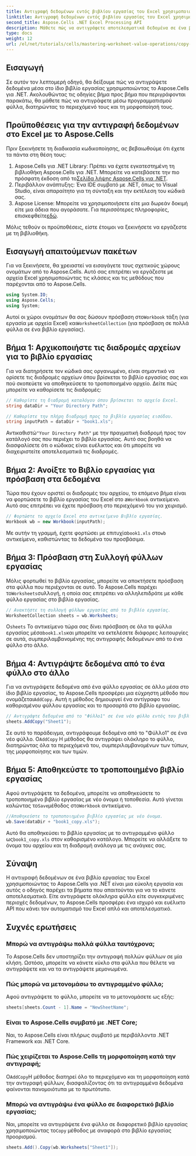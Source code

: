 ```yaml
---
title: Αντιγραφή δεδομένων εντός βιβλίου εργασίας του Excel χρησιμοποιώντας το Aspose.Cells για .NET
linktitle: Αντιγραφή δεδομένων εντός βιβλίου εργασίας του Excel χρησιμοποιώντας το Aspose.Cells για .NET
second_title: Aspose.Cells .NET Excel Processing API
description: Μάθετε πώς να αντιγράφετε αποτελεσματικά δεδομένα σε ένα βιβλίο εργασίας του Excel χρησιμοποιώντας το Aspose.Cells για .NET. Ακολουθήστε αυτόν τον οδηγό βήμα προς βήμα για να αντιγράψετε εύκολα φύλλα, να μεταφέρετε δεδομένα και να διαχειριστείτε εύκολα αρχεία Excel.
type: docs
weight: 12
url: /el/net/tutorials/cells/mastering-worksheet-value-operations/copy-data-within-excel-workbook/
---
```

## Εισαγωγή

Σε αυτόν τον λεπτομερή οδηγό, θα δείξουμε πώς να αντιγράψετε δεδομένα μέσα στο ίδιο βιβλίο εργασίας χρησιμοποιώντας το Aspose.Cells για .NET. Ακολουθώντας τις οδηγίες βήμα προς βήμα που περιγράφονται παρακάτω, θα μάθετε πώς να αντιγράφετε μέσω προγραμματισμού φύλλα, διατηρώντας το περιεχόμενό τους και τη μορφοποίησή τους.

## Προϋποθέσεις για την αντιγραφή δεδομένων στο Excel με το Aspose.Cells

Πριν ξεκινήσετε τη διαδικασία κωδικοποίησης, ας βεβαιωθούμε ότι έχετε τα πάντα στη θέση τους:

1. Aspose.Cells για .NET Library: Πρέπει να έχετε εγκατεστημένη τη βιβλιοθήκη Aspose.Cells για .NET. Μπορείτε να κατεβάσετε την πιο πρόσφατη έκδοση από το[Σελίδα λήψης Aspose.Cells για .NET](https://releases.aspose.com/cells/net/).
2. Περιβάλλον ανάπτυξης: Ένα IDE συμβατό με .NET, όπως το Visual Studio, είναι απαραίτητο για τη σύνταξη και την εκτέλεση του κώδικά σας.
3.  Aspose License: Μπορείτε να χρησιμοποιήσετε είτε μια δωρεάν δοκιμή είτε μια άδεια που αγοράσατε. Για περισσότερες πληροφορίες, επισκεφθείτε[εδώ](https://purchase.aspose.com/temporary-license/).

Μόλις τεθούν οι προϋποθέσεις, είστε έτοιμοι να ξεκινήσετε να εργάζεστε με τη βιβλιοθήκη.

## Εισαγωγή απαιτούμενων πακέτων

Για να ξεκινήσετε, θα χρειαστεί να εισαγάγετε τους σχετικούς χώρους ονομάτων από το Aspose.Cells. Αυτό σας επιτρέπει να εργάζεστε με αρχεία Excel χρησιμοποιώντας τις κλάσεις και τις μεθόδους που παρέχονται από το Aspose.Cells.

```csharp
using System.IO;
using Aspose.Cells;
using System;
```

 Αυτοί οι χώροι ονομάτων θα σας δώσουν πρόσβαση στο`Workbook` τάξη (για εργασία με αρχεία Excel) και`WorksheetCollection` (για πρόσβαση σε πολλά φύλλα σε ένα βιβλίο εργασίας).

## Βήμα 1: Αρχικοποιήστε τις διαδρομές αρχείων για το βιβλίο εργασίας

Για να διατηρήσετε τον κώδικά σας οργανωμένο, είναι σημαντικό να ορίσετε τις διαδρομές αρχείων όπου βρίσκεται το βιβλίο εργασίας σας και πού σκοπεύετε να αποθηκεύσετε το τροποποιημένο αρχείο. Δείτε πώς μπορείτε να καθορίσετε τις διαδρομές:

```csharp
// Καθορίστε τη διαδρομή καταλόγου όπου βρίσκεται το αρχείο Excel.
string dataDir = "Your Directory Path";

// Καθορίστε την πλήρη διαδρομή προς το βιβλίο εργασίας εισόδου.
string inputPath = dataDir + "book1.xls";
```

 Αντικαθιστώ`"Your Directory Path"` με την πραγματική διαδρομή προς τον κατάλογό σας που περιέχει το βιβλίο εργασίας. Αυτό σας βοηθά να διασφαλίσετε ότι ο κώδικας είναι ευέλικτος και ότι μπορείτε να διαχειριστείτε αποτελεσματικά τις διαδρομές.

## Βήμα 2: Ανοίξτε το Βιβλίο εργασίας για πρόσβαση στα δεδομένα

 Τώρα που έχουν οριστεί οι διαδρομές του αρχείου, το επόμενο βήμα είναι να φορτώσετε το βιβλίο εργασίας του Excel στο a`Workbook` αντικείμενο. Αυτό σας επιτρέπει να έχετε πρόσβαση στο περιεχόμενό του για χειρισμό.

```csharp
// Φορτώστε το αρχείο Excel στο αντικείμενο Βιβλίο εργασίας.
Workbook wb = new Workbook(inputPath);
```

 Με αυτήν τη γραμμή, έχετε φορτώσει με επιτυχία`book1.xls` στο`wb` αντικείμενο, καθιστώντας τα δεδομένα του προσβάσιμα.

## Βήμα 3: Πρόσβαση στη Συλλογή φύλλων εργασίας

 Μόλις φορτωθεί το βιβλίο εργασίας, μπορείτε να αποκτήσετε πρόσβαση στα φύλλα που περιέχονται σε αυτό. Το Aspose.Cells παρέχει το`Worksheets`συλλογή, η οποία σας επιτρέπει να αλληλεπιδράτε με κάθε φύλλο εργασίας στο βιβλίο εργασίας.

```csharp
// Ανακτήστε τη συλλογή φύλλων εργασίας από το βιβλίο εργασίας.
WorksheetCollection sheets = wb.Worksheets;
```

 Ο`sheets` Το αντικείμενο τώρα σας δίνει πρόσβαση σε όλα τα φύλλα εργασίας μέσα`book1.xls`και μπορείτε να εκτελέσετε διάφορες λειτουργίες σε αυτά, συμπεριλαμβανομένης της αντιγραφής δεδομένων από το ένα φύλλο στο άλλο.

## Βήμα 4: Αντιγράψτε δεδομένα από το ένα φύλλο στο άλλο

 Για να αντιγράψετε δεδομένα από ένα φύλλο εργασίας σε άλλο μέσα στο ίδιο βιβλίο εργασίας, το Aspose.Cells προσφέρει μια εύχρηστη μέθοδο που ονομάζεται`AddCopy`. Αυτή η μέθοδος δημιουργεί ένα αντίγραφο του καθορισμένου φύλλου εργασίας και το προσαρτά στο βιβλίο εργασίας.

```csharp
// Αντιγράψτε δεδομένα από το "Φύλλο1" σε ένα νέο φύλλο εντός του βιβλίου εργασίας.
sheets.AddCopy("Sheet1");
```

 Σε αυτό το παράδειγμα, αντιγράφουμε δεδομένα από το "Φύλλο1" σε ένα νέο φύλλο. Ο`AddCopy` Η μέθοδος θα αντιγράψει ολόκληρο το φύλλο, διατηρώντας όλα τα περιεχόμενά του, συμπεριλαμβανομένων των τύπων, της μορφοποίησης και των τιμών.

## Βήμα 5: Αποθηκεύστε το τροποποιημένο βιβλίο εργασίας

 Αφού αντιγράψετε τα δεδομένα, μπορείτε να αποθηκεύσετε το τροποποιημένο βιβλίο εργασίας με νέο όνομα ή τοποθεσία. Αυτό γίνεται καλώντας το`Save`μέθοδος στο`Workbook` αντικείμενο.

```csharp
//Αποθηκεύστε το τροποποιημένο βιβλίο εργασίας με νέο όνομα.
wb.Save(dataDir + "book1_copy.xls");
```

 Αυτό θα αποθηκεύσει το βιβλίο εργασίας με το αντιγραμμένο φύλλο ως`book1_copy.xls` στον καθορισμένο κατάλογο. Μπορείτε να αλλάξετε το όνομα του αρχείου και τη διαδρομή ανάλογα με τις ανάγκες σας.

## Σύναψη

Η αντιγραφή δεδομένων σε ένα βιβλίο εργασίας του Excel χρησιμοποιώντας το Aspose.Cells για .NET είναι μια εύκολη εργασία και αυτός ο οδηγός παρέχει τα βήματα που απαιτούνται για να το κάνετε αποτελεσματικά. Είτε αντιγράφετε ολόκληρα φύλλα είτε συγκεκριμένες περιοχές δεδομένων, το Aspose.Cells προσφέρει ένα ισχυρό και ευέλικτο API που κάνει τον αυτοματισμό του Excel απλό και αποτελεσματικό.

## Συχνές ερωτήσεις

### Μπορώ να αντιγράψω πολλά φύλλα ταυτόχρονα;

Το Aspose.Cells δεν υποστηρίζει την αντιγραφή πολλών φύλλων σε μία κλήση. Ωστόσο, μπορείτε να κάνετε κύκλο στα φύλλα που θέλετε να αντιγράψετε και να τα αντιγράψετε μεμονωμένα.

### Πώς μπορώ να μετονομάσω το αντιγραμμένο φύλλο;

Αφού αντιγράψετε το φύλλο, μπορείτε να το μετονομάσετε ως εξής:

```csharp
sheets[sheets.Count - 1].Name = "NewSheetName";
```

### Είναι το Aspose.Cells συμβατό με .NET Core;

Ναι, το Aspose.Cells είναι πλήρως συμβατό με περιβάλλοντα .NET Framework και .NET Core.

### Πώς χειρίζεται το Aspose.Cells τη μορφοποίηση κατά την αντιγραφή;

 Ο`AddCopy`Η μέθοδος διατηρεί όλο το περιεχόμενο και τη μορφοποίηση κατά την αντιγραφή φύλλων, διασφαλίζοντας ότι τα αντιγραμμένα δεδομένα φαίνονται πανομοιότυπα με το πρωτότυπο.

### Μπορώ να αντιγράψω ένα φύλλο σε διαφορετικό βιβλίο εργασίας;

 Ναι, μπορείτε να αντιγράψετε ένα φύλλο σε διαφορετικό βιβλίο εργασίας χρησιμοποιώντας το`Copy` μέθοδος με αναφορά στο βιβλίο εργασίας προορισμού.

```csharp
sheets.Add().Copy(wb.Worksheets["Sheet1"]);
```